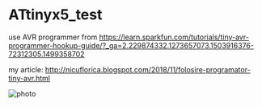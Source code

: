 # ATtinyx5_test
use AVR programmer from https://learn.sparkfun.com/tutorials/tiny-avr-programmer-hookup-guide/?_ga=2.229874332.1273657073.1503916376-72312305.1499358702

my article: http://nicuflorica.blogspot.com/2018/11/folosire-programator-tiny-avr.html

![photo](https://2.bp.blogspot.com/-h1rcBqwWNck/W_wplnXoUDI/AAAAAAAAYGA/PYsvOd62MEwKpglfoeVfLuHKvpReGfkBACLcBGAs/s1600/tiny_avrProgrammer.jpg)
